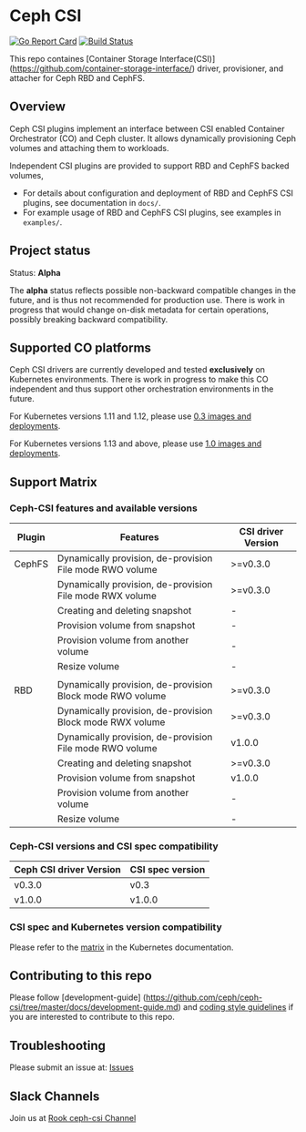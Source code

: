 # Ceph CSI

[![Go Report
Card](https://goreportcard.com/badge/github.com/ceph/ceph-csi)](https://goreportcard.com/report/github.com/ceph/ceph-csi)
[![Build
Status](https://travis-ci.org/ceph/ceph-csi.svg?branch=master)](https://travis-ci.org/ceph/ceph-csi)

This repo containes [Container Storage Interface(CSI)]
(<https://github.com/container-storage-interface/>) driver, provisioner,
and attacher for Ceph RBD and CephFS.

## Overview

Ceph CSI plugins implement an interface between CSI enabled Container Orchestrator
(CO) and Ceph cluster. It allows dynamically provisioning Ceph volumes and
attaching them to workloads.

Independent CSI plugins are provided to support RBD and CephFS backed volumes,

- For details about configuration and deployment of RBD and CephFS CSI plugins,
  see documentation in `docs/`.
- For example usage of RBD and CephFS CSI plugins, see examples in `examples/`.

## Project status

Status: **Alpha**

The **alpha** status reflects possible non-backward compatible changes in the
future, and is thus not recommended for production use. There is work in progress
that would change on-disk metadata for certain operations, possibly breaking
backward compatibility.

## Supported CO platforms

Ceph CSI drivers are currently developed and tested **exclusively** on Kubernetes
environments. There is work in progress to make this CO independent and thus
support other orchestration environments in the future.

For Kubernetes versions 1.11 and 1.12, please use [0.3 images and
deployments](https://github.com/ceph/ceph-csi/tree/csi-v0.3/deploy/).

For Kubernetes versions 1.13 and above, please use [1.0 images and
deployments](https://github.com/ceph/ceph-csi/tree/csi-v1.0/deploy/).

## Support Matrix

### Ceph-CSI features and available versions

|   Plugin |        Features                                           | CSI driver Version |
|----------|-----------------------------------------------------------|--------------------|
|   CephFS | Dynamically provision, de-provision File mode RWO volume  |      >=v0.3.0      |
|          | Dynamically provision, de-provision File mode RWX volume  |      >=v0.3.0      |
|          | Creating and deleting snapshot                            |          -         |
|          | Provision volume from snapshot                            |          -         |
|          | Provision volume from another volume                      |          -         |
|          | Resize volume                                             |          -         |
|          |                                                           |                    |
|   RBD    | Dynamically provision, de-provision Block mode RWO volume |      >=v0.3.0      |
|          | Dynamically provision, de-provision Block mode RWX volume |      >=v0.3.0      |
|          | Dynamically provision, de-provision File mode RWO volume  |        v1.0.0      |
|          | Creating and deleting snapshot                            |      >=v0.3.0      |
|          | Provision volume from snapshot                            |        v1.0.0      |
|          | Provision volume from another volume                      |          -         |
|          | Resize volume                                             |          -         |

### Ceph-CSI versions and CSI spec compatibility

| Ceph CSI driver Version | CSI spec version |
|-------------------------|------------------|
|         v0.3.0          |     v0.3         |
|         v1.0.0          |     v1.0.0       |

### CSI spec and Kubernetes version compatibility

Please refer to the [matrix](https://kubernetes-csi.github.io/docs/#kubernetes-releases)
in the Kubernetes documentation.

## Contributing to this repo

Please follow [development-guide]
(<https://github.com/ceph/ceph-csi/tree/master/docs/development-guide.md>) and
[coding style guidelines](<https://github.com/ceph/ceph-csi/tree/master/docs/coding.md>)
if you are interested to contribute to this repo.

## Troubleshooting

Please submit an issue at: [Issues](https://github.com/ceph/ceph-csi/issues)

## Slack Channels

Join us at [Rook ceph-csi Channel](https://rook-io.slack.com/messages/CG3HUV94J/details/)

